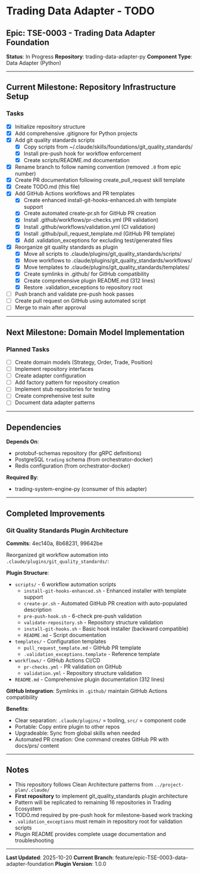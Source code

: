 # Trading Data Adapter - TODO

## Epic: TSE-0003 - Trading Data Adapter Foundation

**Status**: In Progress
**Repository**: trading-data-adapter-py
**Component Type**: Data Adapter (Python)

---

## Current Milestone: Repository Infrastructure Setup

### Tasks

- [x] Initialize repository structure
- [x] Add comprehensive .gitignore for Python projects
- [x] Add git quality standards scripts
  - [x] Copy scripts from ~/.claude/skills/foundations/git_quality_standards/
  - [x] Install pre-push hook for workflow enforcement
  - [x] Create scripts/README.md documentation
- [x] Rename branch to follow naming convention (removed `.0` from epic number)
- [x] Create PR documentation following create_pull_request skill template
- [x] Create TODO.md (this file)
- [x] Add GitHub Actions workflows and PR templates
  - [x] Create enhanced install-git-hooks-enhanced.sh with template support
  - [x] Create automated create-pr.sh for GitHub PR creation
  - [x] Install .github/workflows/pr-checks.yml (PR validation)
  - [x] Install .github/workflows/validation.yml (CI validation)
  - [x] Install .github/pull_request_template.md (GitHub PR template)
  - [x] Add .validation_exceptions for excluding test/generated files
- [x] Reorganize git quality standards as plugin
  - [x] Move all scripts to .claude/plugins/git_quality_standards/scripts/
  - [x] Move workflows to .claude/plugins/git_quality_standards/workflows/
  - [x] Move templates to .claude/plugins/git_quality_standards/templates/
  - [x] Create symlinks in .github/ for GitHub compatibility
  - [x] Create comprehensive plugin README.md (312 lines)
  - [x] Restore .validation_exceptions to repository root
- [ ] Push branch and validate pre-push hook passes
- [ ] Create pull request on GitHub using automated script
- [ ] Merge to main after approval

---

## Next Milestone: Domain Model Implementation

### Planned Tasks

- [ ] Create domain models (Strategy, Order, Trade, Position)
- [ ] Implement repository interfaces
- [ ] Create adapter configuration
- [ ] Add factory pattern for repository creation
- [ ] Implement stub repositories for testing
- [ ] Create comprehensive test suite
- [ ] Document data adapter patterns

---

## Dependencies

**Depends On**:
- protobuf-schemas repository (for gRPC definitions)
- PostgreSQL `trading` schema (from orchestrator-docker)
- Redis configuration (from orchestrator-docker)

**Required By**:
- trading-system-engine-py (consumer of this adapter)

---

## Completed Improvements

### Git Quality Standards Plugin Architecture
**Commits**: 4ec140a, 8b68231, 99642be

Reorganized git workflow automation into `.claude/plugins/git_quality_standards/`:

**Plugin Structure**:
- `scripts/` - 6 workflow automation scripts
  - `install-git-hooks-enhanced.sh` - Enhanced installer with template support
  - `create-pr.sh` - Automated GitHub PR creation with auto-populated description
  - `pre-push-hook.sh` - 6-check pre-push validation
  - `validate-repository.sh` - Repository structure validation
  - `install-git-hooks.sh` - Basic hook installer (backward compatible)
  - `README.md` - Script documentation
- `templates/` - Configuration templates
  - `pull_request_template.md` - GitHub PR template
  - `.validation_exceptions.template` - Reference template
- `workflows/` - GitHub Actions CI/CD
  - `pr-checks.yml` - PR validation on GitHub
  - `validation.yml` - Repository structure validation
- `README.md` - Comprehensive plugin documentation (312 lines)

**GitHub Integration**: Symlinks in `.github/` maintain GitHub Actions compatibility

**Benefits**:
- Clear separation: `.claude/plugins/` = tooling, `src/` = component code
- Portable: Copy entire plugin to other repos
- Upgradeable: Sync from global skills when needed
- Automated PR creation: One command creates GitHub PR with docs/prs/ content

---

## Notes

- This repository follows Clean Architecture patterns from `../project-plan/.claude/`
- **First repository** to implement git_quality_standards plugin architecture
- Pattern will be replicated to remaining 16 repositories in Trading Ecosystem
- TODO.md required by pre-push hook for milestone-based work tracking
- `.validation_exceptions` must remain in repository root for validation scripts
- Plugin README provides complete usage documentation and troubleshooting

---

**Last Updated**: 2025-10-20
**Current Branch**: feature/epic-TSE-0003-data-adapter-foundation
**Plugin Version**: 1.0.0
